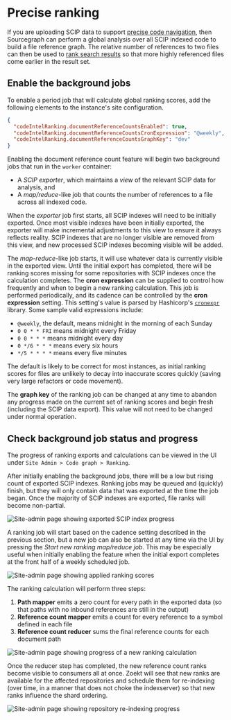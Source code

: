 # Precise ranking

If you are uploading SCIP data to support [precise code navigation](/code_navigation/explanations/precise_code_navigation.md), then Sourcegraph can perform a global analysis over all SCIP indexed code to build a file reference graph. The relative number of references to two files can then be used to [rank search results](./indexed-ranking.md) so that more highly referenced files come earlier in the result set.

## Enable the background jobs

To enable a period job that will calculate global ranking scores, add the following elements to the instance's site configuration.

```json
{
  "codeIntelRanking.documentReferenceCountsEnabled": true,
  "codeIntelRanking.documentReferenceCountsCronExpression": "@weekly",
  "codeIntelRanking.documentReferenceCountsGraphKey": "dev"
}
```

Enabling the document reference count feature will begin two background jobs that run in the `worker` container:

- A _SCIP exporter_, which maintains a _view_ of the relevant SCIP data for analysis, and
- A _map/reduce_-like job that counts the number of references to a file across all indexed code.

When the _exporter_ job first starts, all SCIP indexes will need to be initially exported. Once most visible indexes have been initially exported, the exporter will make incremental adjustments to this view to ensure it always reflects reality. SCIP indexes that are no longer visible are removed from this view, and new processed SCIP indexes becoming visible will be added.

The _map-reduce_-like job starts, it will use whatever data is currently visible in the exported view. Until the initial export has completed, there will be ranking scores missing for some repositories with SCIP indexes once the calculation completes. The **cron expression** can be supplied to control how frequently and when to begin a new ranking calculation. This job is performed periodically, and its cadence can be controlled by the **cron expression** setting. This setting's value is parsed by Hashicorp's [`cronexpr`](https://github.com/hashicorp/cronexpr) library. Some sample valid expressions include:
- `@weekly`, the default, means midnight in the morning of each Sunday
- `0 0 * * FRI` means midnight every Friday
- `0 0 * * *` means midnight every day
- `0 */6 * * *` means every six hours
- `*/5 * * * *` means every five minutes

The default is likely to be correct for most instances, as initial ranking scores for files are unlikely to decay into inaccurate scores quickly (saving very large refactors or code movement).

The **graph key** of the ranking job can be changed at any time to abandon any progress made on the current set of ranking scores and begin fresh (including the SCIP data export). This value will not need to be changed under normal operation.

## Check background job status and progress

The progress of ranking exports and calculations can be viewed in the UI under `Site Admin > Code graph > Ranking`.

After initially enabling the background jobs, there will be a low but rising count of exported SCIP indexes. Ranking jobs may be queued and (quickly) finish, but they will only contain data that was exported at the time the job began. Once the majority of SCIP indexes are exported, file ranks will become non-partial.

![Site-admin page showing exported SCIP index progress](https://storage.googleapis.com/sourcegraph-assets/docs/images/ranking/5.1/exporting.png)

A ranking job will start based on the cadence setting described in the previous section, but a new job can also be started at any time via the UI by pressing the _Start new ranking map/reduce job_. This may be especially useful when initially enabling the feature when the initial export completes at the front half of a weekly scheduled job.

![Site-admin page showing applied ranking scores](https://storage.googleapis.com/sourcegraph-assets/docs/images/ranking/5.1/finished.png)

The ranking calculation will perform three steps:
1. **Path mapper** emits a zero count for every path in the exported data (so that paths with no inbound references are still in the output)
2. **Reference count mapper** emits a count for every reference to a symbol defined in each file
3. **Reference count reducer** sums the final reference counts for each document path

![Site-admin page showing progress of a new ranking calculation](https://storage.googleapis.com/sourcegraph-assets/docs/images/ranking/5.1/calculating.png)

Once the reducer step has completed, the new reference count ranks become visible to consumers all at once. Zoekt will see that new ranks are available for the affected repositories and schedule them for re-indexing (over time, in a manner that does not choke the indexserver) so that new ranks influence the shard ordering.

![Site-admin page showing repository re-indexing progress](https://storage.googleapis.com/sourcegraph-assets/docs/images/ranking/5.1/unindexed.png)
